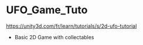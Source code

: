 # UFO_Game_Tuto

https://unity3d.com/fr/learn/tutorials/s/2d-ufo-tutorial

- Basic 2D Game with collectables

